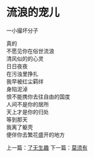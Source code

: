 # 流浪的宠儿
一小撮坏分子

真的\
不愿见你在俗世流浪\
清风似的的心灵\
日日夜夜\
在污浊里挣扎\
我早被红尘羁绊\
身陷泥淖\
恨不能携你去往自由的国度\
人间不是你的居所\
天上才是你的归处\
等到那天\
我离了躯壳\
便伴你去繁花盛开的地方


上一篇：[了无生趣](fdfa001cd7904c10ac7e2d2bcc5dd57b.md)  下一篇：[莫须有](1479c1e530ac49b7b456dff666085047.md)
